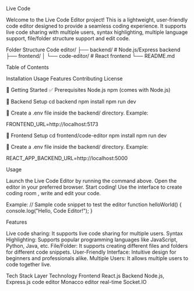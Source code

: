 Live Code

Welcome to the Live Code Editor project! This is a lightweight, user-friendly code editor designed to provide a seamless coding experience. It supports live code sharing with multiple users, syntax highlighting, multiple language support, file/folder structure support and edit code.

Folder Structure
Code editor/
├── backend/              # Node.js/Express backend
├── frontend/
│   └── code-editor/     # React frontend
└── README.md

Table of Contents

Installation
Usage
Features
Contributing
License

🚀 Getting Started
✅ Prerequisites
Node.js 
npm (comes with Node.js)

🧪 Backend Setup
cd backend
npm install
npm run dev

🔐 Create a .env file inside the backend/ directory. Example:

FRONTEND_URL=http://localhost:5173

🎨 Frontend Setup
cd frontend/code-editor
npm install
npm run dev

🔐 Create a .env file inside the backend/ directory. Example:

REACT_APP_BACKEND_URL=http://localhost:5000

Usage

Launch the Live Code Editor by running the command above.
Open the editor in your preferred browser.
Start coding! Use the interface to create coding room , write and edit your code.

Example:
// Sample code snippet to test the editor
function helloWorld() {
  console.log("Hello, Code Editor!");
}

Features

Live code sharing: It supports live code sharing for multiple users.
Syntax Highlighting: Supports popular programming languages like JavaScript, Python, Java, etc.
File/Folder: It supports creating different files and folders for different code snippets.
User-Friendly Interface: Intuitive design for beginners and professionals alike.
Multiple Users: It allows multiple users to code together live.

Tech Stack
Layer	Technology
Frontend	React.js
Backend	Node.js, Express.js
code editor   Monacco editor
real-time	Socket.IO
